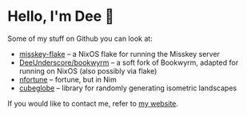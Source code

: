 # Hello, I'm Dee 👋

Some of my stuff on Github you can look at:

* [misskey-flake](https://github.com/DeeUnderscore/misskey-flake) – a NixOS flake for running the Misskey server
* [DeeUnderscore/bookwyrm](https://github.com/DeeUnderscore/bookwyrm/tree/nix/nix) – a soft fork of Bookwyrm, adapted for running on NixOS (also possibly via flake)
* [nfortune](https://github.com/DeeUnderscore/nfortune) – fortune, but in Nim
* [cubeglobe](https://github.com/DeeUnderscore/cubeglobe) – library for randomly generating isometric landscapes

If you would like to contact me, refer to [my website](https://dee.underscore.world/about/#Contact).